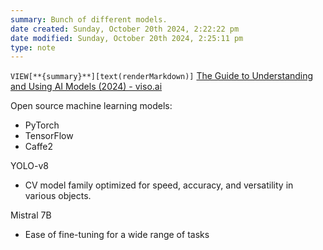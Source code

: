 ```yaml
---
summary: Bunch of different models.
date created: Sunday, October 20th 2024, 2:22:22 pm
date modified: Sunday, October 20th 2024, 2:25:11 pm
type: note
---
```

`VIEW[**{summary}**][text(renderMarkdown)]`
[The Guide to Understanding and Using AI Models (2024) - viso.ai](https://viso.ai/deep-learning/ml-ai-models/)


Open source machine learning models:
- PyTorch
- TensorFlow
- Caffe2


YOLO-v8
- CV model family optimized for speed, accuracy, and versatility in various objects.

Mistral 7B
- Ease of fine-tuning for a wide range of tasks